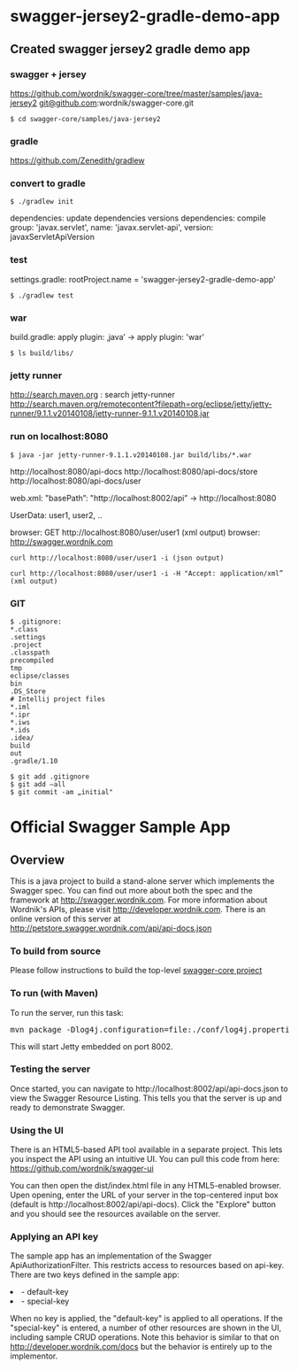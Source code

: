 # swagger-jersey2-gradle-demo-app
## Created swagger jersey2 gradle demo app

### swagger + jersey
https://github.com/wordnik/swagger-core/tree/master/samples/java-jersey2
git@github.com:wordnik/swagger-core.git
```
$ cd swagger-core/samples/java-jersey2
```

### gradle
https://github.com/Zenedith/gradlew

### convert to gradle
```
$ ./gradlew init
```
dependencies: update dependencies versions
dependencies: compile group: 'javax.servlet', name: 'javax.servlet-api', version: javaxServletApiVersion

### test
settings.gradle:  rootProject.name = 'swagger-jersey2-gradle-demo-app'
```
$ ./gradlew test
```

### war
build.gradle: apply plugin: ‚java’ -> apply plugin: 'war'

```
$ ls build/libs/
```

### jetty runner
http://search.maven.org : search jetty-runner
http://search.maven.org/remotecontent?filepath=org/eclipse/jetty/jetty-runner/9.1.1.v20140108/jetty-runner-9.1.1.v20140108.jar

### run on localhost:8080
```
$ java -jar jetty-runner-9.1.1.v20140108.jar build/libs/*.war
```

http://localhost:8080/api-docs
http://localhost:8080/api-docs/store
http://localhost:8080/api-docs/user

web.xml: "basePath”: "http://localhost:8002/api” -> http://localhost:8080

UserData: user1, user2, ..

browser: GET http://localhost:8080/user/user1 (xml output)
browser: http://swagger.wordnik.com

```
curl http://localhost:8080/user/user1 -i (json output)
```
```
curl http://localhost:8080/user/user1 -i -H "Accept: application/xml” (xml output)
```

### GIT
```
$ .gitignore:
*.class
.settings
.project
.classpath
precompiled
tmp
eclipse/classes
bin
.DS_Store
# Intellij project files
*.iml
*.ipr
*.iws
*.ids
.idea/
build
out
.gradle/1.10
```
```
$ git add .gitignore
$ git add —all
$ git commit -am „initial"
```

# Official Swagger Sample App

## Overview
This is a java project to build a stand-alone server which implements the Swagger spec.  You can find out 
more about both the spec and the framework at http://swagger.wordnik.com.  For more information 
about Wordnik's APIs, please visit http://developer.wordnik.com.  There is an online version of this
server at http://petstore.swagger.wordnik.com/api/api-docs.json

### To build from source
Please follow instructions to build the top-level [swagger-core project](https://github.com/wordnik/swagger-core)

### To run (with Maven)
To run the server, run this task:
<pre>
mvn package -Dlog4j.configuration=file:./conf/log4j.properties jetty:run
</pre>

This will start Jetty embedded on port 8002.

### Testing the server
Once started, you can navigate to http://localhost:8002/api/api-docs.json to view the Swagger Resource Listing.
This tells you that the server is up and ready to demonstrate Swagger.

### Using the UI
There is an HTML5-based API tool available in a separate project.  This lets you inspect the API using an 
intuitive UI.  You can pull this code from here:  https://github.com/wordnik/swagger-ui

You can then open the dist/index.html file in any HTML5-enabled browser.  Upen opening, enter the
URL of your server in the top-centered input box (default is http://localhost:8002/api/api-docs).  Click the "Explore" 
button and you should see the resources available on the server.

### Applying an API key
The sample app has an implementation of the Swagger ApiAuthorizationFilter.  This restricts access to resources
based on api-key.  There are two keys defined in the sample app:

<li>- default-key</li>

<li>- special-key</li>

When no key is applied, the "default-key" is applied to all operations.  If the "special-key" is entered, a
number of other resources are shown in the UI, including sample CRUD operations.  Note this behavior is similar
to that on http://developer.wordnik.com/docs but the behavior is entirely up to the implementor.
